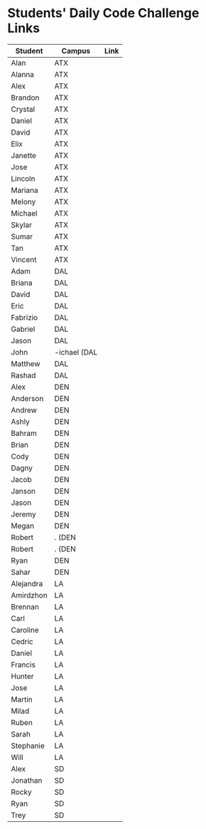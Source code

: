 # Students' Daily Code Challenge Links

|Student|Campus|Link|
|---|---|---|
| Alan | ATX |  |
| Alanna | ATX |  |
| Alex | ATX |  |
| Brandon | ATX |  |
| Crystal | ATX |  |
| Daniel | ATX |  |
| David | ATX |  |
| Elix | ATX |  |
| Janette | ATX |  |
| Jose | ATX |  |
| Lincoln | ATX |  |
| Mariana | ATX |  |
| Melony | ATX |  |
| Michael | ATX |  |
| Skylar | ATX |  |
| Sumar | ATX |  |
| Tan | ATX |  |
| Vincent | ATX |  |
| Adam | DAL |  |
| Briana | DAL |  |
| David | DAL |  |
| Eric | DAL |  |
| Fabrizio | DAL |  |
| Gabriel | DAL |  |
| Jason | DAL |  |
| John |-ichael (DAL |  |
| Matthew | DAL |  |
| Rashad | DAL |  |
| Alex | DEN |  |
| Anderson | DEN |  |
| Andrew | DEN |  |
| Ashly | DEN |  |
| Bahram | DEN |  |
| Brian | DEN |  |
| Cody | DEN |  |
| Dagny | DEN |  |
| Jacob | DEN |  |
| Janson | DEN |  |
| Jason | DEN |  |
| Jeremy | DEN |  |
| Megan | DEN |  |
| Robert | . (DEN |  |
| Robert | . (DEN |  |
| Ryan | DEN |  |
| Sahar | DEN |  |
| Alejandra | LA |  |
| Amirdzhon | LA |  |
| Brennan | LA |  |
| Carl | LA |  |
| Caroline | LA |  |
| Cedric | LA |  |
| Daniel | LA |  |
| Francis | LA |  |
| Hunter | LA |  |
| Jose | LA |  |
| Martin | LA |  |
| Milad | LA |  |
| Ruben | LA |  |
| Sarah | LA |  |
| Stephanie | LA |  |
| Will | LA |  |
| Alex | SD |  |
| Jonathan | SD |  |
| Rocky | SD |  |
| Ryan | SD |  |
| Trey | SD |  |


